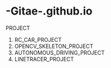 # -Gitae-.github.io
PROJECT
1. RC_CAR_PROJECT
2. OPENCV_SKELETON_PROJECT
3. AUTONOMOUS_DRIVING_PROJECT
4. LINETRACER_PROJECT

